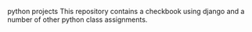 python projects
This repository contains a checkbook using django and a number of other python class assignments.
